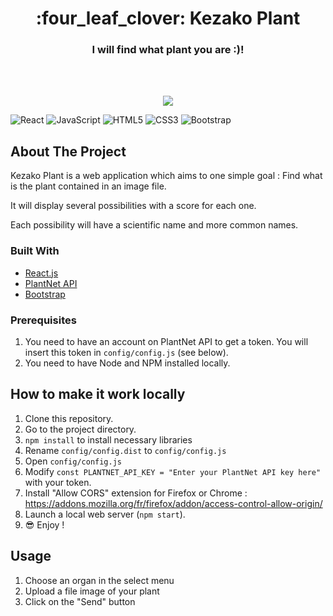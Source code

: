 <h1 align="center">:four_leaf_clover: Kezako Plant</h1>
<h3 align="center">I will find what plant you are :)!</h3>   
<br/>
<br/>
<p align="center">
  <img src="https://user-images.githubusercontent.com/53975649/147817942-24a810d9-ce02-43f8-b558-5f6b18d5f8e2.gif" />
</p>

![React](https://img.shields.io/badge/react-%2320232a.svg?style=for-the-badge&logo=react&logoColor=%2361DAFB)
![JavaScript](https://img.shields.io/badge/javascript-%23323330.svg?style=for-the-badge&logo=javascript&logoColor=%23F7DF1E)
![HTML5](https://img.shields.io/badge/html5-%23E34F26.svg?style=for-the-badge&logo=html5&logoColor=white)
![CSS3](https://img.shields.io/badge/css3-%231572B6.svg?style=for-the-badge&logo=css3&logoColor=white)
![Bootstrap](https://img.shields.io/badge/bootstrap-%23563D7C.svg?style=for-the-badge&logo=bootstrap&logoColor=white)

## About The Project

Kezako Plant is a web application which aims to one simple goal : Find what is the plant contained in an image file.

It will display several possibilities with a score for each one.

Each possibility will have a scientific name and more common names.

### Built With

- [React.js](https://reactjs.org/)
- [PlantNet API](https://my.plantnet.org/)
- [Bootstrap](https://getbootstrap.com)

### Prerequisites

1. You need to have an account on PlantNet API to get a token. You will insert this token in `config/config.js` (see below).
2. You need to have Node and NPM installed locally.

## How to make it work locally

1. Clone this repository.
2. Go to the project directory.
3. `npm install` to install necessary libraries
4. Rename `config/config.dist` to `config/config.js`
5. Open `config/config.js`
6. Modify `const PLANTNET_API_KEY = "Enter your PlantNet API key here"` with your token.
7. Install "Allow CORS" extension for Firefox or Chrome : https://addons.mozilla.org/fr/firefox/addon/access-control-allow-origin/
7. Launch a local web server (`npm start`).
8. :sunglasses: Enjoy !

## Usage

1. Choose an organ in the select menu
2. Upload a file image of your plant
3. Click on the "Send" button
